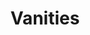 ---
layout: prop
title: Vanities
categories: furniture
images: ["assets/furniture/vanities/Furniture Vanities.JPG"]
desc: null
---